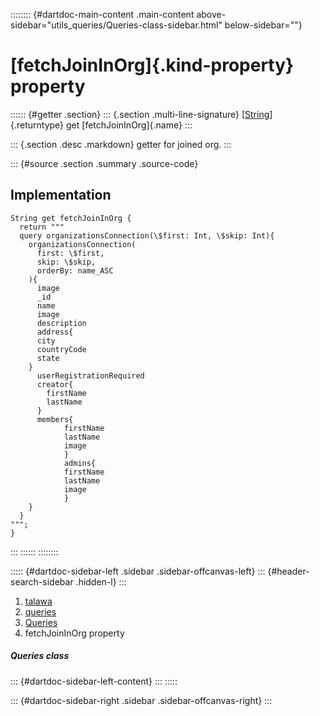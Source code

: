 :::::::: {#dartdoc-main-content .main-content above-sidebar="utils_queries/Queries-class-sidebar.html" below-sidebar=""}
<div>

# [fetchJoinInOrg]{.kind-property} property

</div>

:::::: {#getter .section}
::: {.section .multi-line-signature}
[[String](https://api.flutter.dev/flutter/dart-core/String-class.html)]{.returntype}
get [fetchJoinInOrg]{.name}
:::

::: {.section .desc .markdown}
getter for joined org.
:::

::: {#source .section .summary .source-code}
## Implementation

``` language-dart
String get fetchJoinInOrg {
  return """
  query organizationsConnection(\$first: Int, \$skip: Int){
    organizationsConnection(
      first: \$first,
      skip: \$skip,
      orderBy: name_ASC
    ){
      image
      _id
      name
      image
      description
      address{
      city
      countryCode
      state
    }
      userRegistrationRequired
      creator{
        firstName
        lastName
      }
      members{
            firstName
            lastName
            image
            }
            admins{
            firstName
            lastName
            image
            }
    }
  }
""";
}
```
:::
::::::
::::::::

::::: {#dartdoc-sidebar-left .sidebar .sidebar-offcanvas-left}
::: {#header-search-sidebar .hidden-l}
:::

1.  [talawa](../../index.html)
2.  [queries](../../utils_queries/)
3.  [Queries](../../utils_queries/Queries-class.html)
4.  fetchJoinInOrg property

##### Queries class

::: {#dartdoc-sidebar-left-content}
:::
:::::

::: {#dartdoc-sidebar-right .sidebar .sidebar-offcanvas-right}
:::

